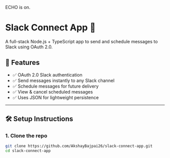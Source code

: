 ECHO is on.
# Slack Connect App 🚀

A full-stack Node.js + TypeScript app to send and schedule messages to Slack using OAuth 2.0.

## 🔧 Features
- ✅ OAuth 2.0 Slack authentication
- ✅ Send messages instantly to any Slack channel
- ✅ Schedule messages for future delivery
- ✅ View & cancel scheduled messages
- ✅ Uses JSON for lightweight persistence

---

## 🛠️ Setup Instructions

### 1. Clone the repo
```bash
git clone https://github.com/AkshayBajpai26/slack-connect-app.git
cd slack-connect-app
